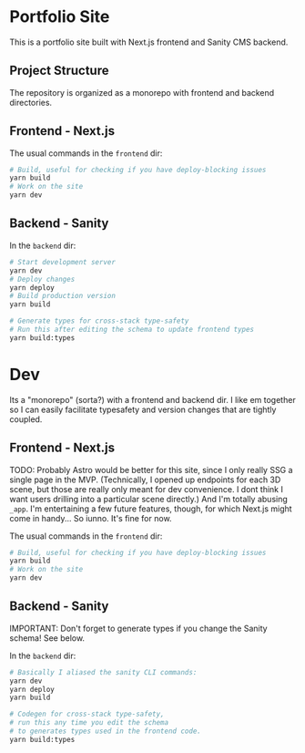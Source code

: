 # Portfolio Site

This is a portfolio site built with Next.js frontend and Sanity CMS backend.

## Project Structure

The repository is organized as a monorepo with frontend and backend directories.

## Frontend - Next.js

The usual commands in the `frontend` dir:

```bash
# Build, useful for checking if you have deploy-blocking issues
yarn build
# Work on the site
yarn dev
```

## Backend - Sanity

In the `backend` dir:

```bash
# Start development server
yarn dev
# Deploy changes
yarn deploy
# Build production version
yarn build

# Generate types for cross-stack type-safety
# Run this after editing the schema to update frontend types
yarn build:types
```

# Dev

Its a "monorepo" (sorta?) with a frontend and backend dir. I like em together so I can easily facilitate typesafety and version changes that are tightly coupled.

## Frontend - Next.js

TODO: Probably Astro would be better for this site, since I only really SSG a single page in the MVP. (Technically, I opened up endpoints for each 3D scene, but those are really only meant for dev convenience. I dont think I want users drilling into a particular scene directly.) And I'm totally abusing `_app`. I'm entertaining a few future features, though, for which Next.js might come in handy... So iunno. It's fine for now.

The usual commands in the `frontend` dir:

```bash
# Build, useful for checking if you have deploy-blocking issues
yarn build
# Work on the site
yarn dev
```

## Backend - Sanity

IMPORTANT: Don't forget to generate types if you change the Sanity schema! See below.

In the `backend` dir:

```bash
# Basically I aliased the sanity CLI commands:
yarn dev
yarn deploy
yarn build

# Codegen for cross-stack type-safety,
# run this any time you edit the schema
# to generates types used in the frontend code.
yarn build:types
```
